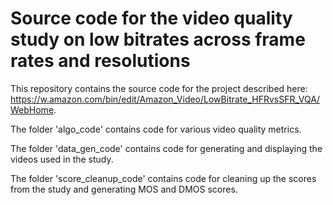 # Source code for the video quality study on low bitrates across frame rates and resolutions

This repository contains the source code for the project described here: https://w.amazon.com/bin/edit/Amazon_Video/LowBitrate_HFRvsSFR_VQA/WebHome.

The folder 'algo_code' contains code for various video quality metrics.

The folder 'data_gen_code' contains code for generating and displaying the videos used in the study.

The folder 'score_cleanup_code' contains code for cleaning up the scores from the study and generating MOS and DMOS scores.


